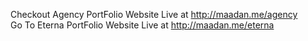 Checkout Agency PortFolio Website Live at <a href = "maadan.me/agency" target ="_blank">http://maadan.me/agency</a><br>
Go To Eterna PortFolio Website Live at <a href = "said.maadan.me/eterna" target ="_blank">http://maadan.me/eterna</a>
